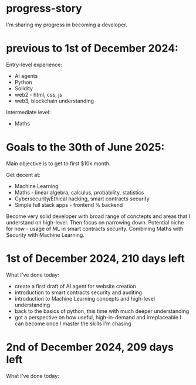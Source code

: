 # progress-story
I'm sharing my progress in becoming a developer.

# previous to 1st of December 2024:
Entry-level experience:
- AI agents
- Python
- Solidity
- web2 - html, css, js
- web3, blockchain understanding

Intermediate level:
- Maths

# Goals to the 30th of June 2025:
Main objective is to get to first $10k month.

Get decent at:
- Machine Learning
- Maths - linear algebra, calculus, probability, statistics
- Cybersecurity/Ethical hacking, smart contracts security
- Simple full stack apps - frontend % backend

Become very solid developer with broad range of conctepts and areas that I understand on high-level.
Then focus on narrowing down. Potential niche for now - usage of ML in smart contracts security. 
Combining Maths with Security with Machine Learning.

# 1st of December 2024, 210 days left
What I've done today:
- create a first draft of AI agent for website creation
- introduction to smart contracts security and auditing
- introduction to Machine Learning concepts and high-level understanding
- back to the basics of python, this time with much deeper understanding
- got a perspective on how useful, high-in-demand and irreplaceable I can become once I master the skills I'm chasing

# 2nd of December 2024, 209 days left
What I've done today:
